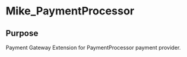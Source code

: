 # Mike_PaymentProcessor

## Purpose

Payment Gateway Extension for PaymentProcessor payment provider.
